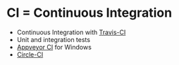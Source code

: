 # CI = Continuous Integration


* Continuous Integration with [Travis-CI](https://travis-ci.org/)
* Unit and integration tests
* [Appveyor CI](https://www.appveyor.com/) for Windows
* [Circle-CI](https://circleci.com/)


